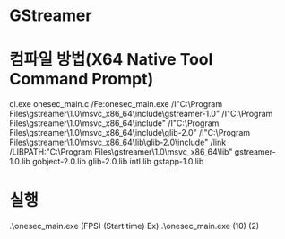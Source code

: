 # GStreamer
# 컴파일 방법(X64 Native Tool Command Prompt)
cl.exe onesec_main.c /Fe:onesec_main.exe /I"C:\Program Files\gstreamer\1.0\msvc_x86_64\include\gstreamer-1.0" /I"C:\Program Files\gstreamer\1.0\msvc_x86_64\include" /I"C:\Program Files\gstreamer\1.0\msvc_x86_64\include\glib-2.0" /I"C:\Program Files\gstreamer\1.0\msvc_x86_64\lib\glib-2.0\include" /link /LIBPATH:"C:\Program Files\gstreamer\1.0\msvc_x86_64\lib" gstreamer-1.0.lib gobject-2.0.lib glib-2.0.lib intl.lib gstapp-1.0.lib
# 실행 
.\onesec_main.exe (FPS) (Start time)  Ex) .\onesec_main.exe (10) (2)
